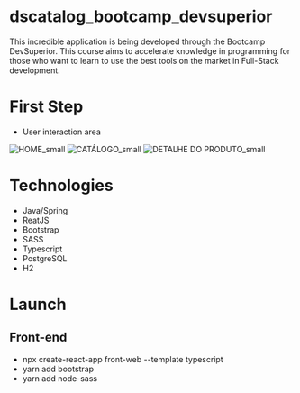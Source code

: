 # dscatalog_bootcamp_devsuperior

This incredible application is being developed through the Bootcamp DevSuperior. This course aims to accelerate knowledge in programming for those who want to learn to use the best tools on the market in Full-Stack development.

# First Step
- User interaction area

![HOME_small](https://user-images.githubusercontent.com/64974421/107076340-0fbc8580-67ca-11eb-91b3-9e452789f551.png) ![CATÁLOGO_small](https://user-images.githubusercontent.com/64974421/107076735-9cffda00-67ca-11eb-8aa8-a01ea2991878.png)
![DETALHE DO PRODUTO_small](https://user-images.githubusercontent.com/64974421/107076802-b4d75e00-67ca-11eb-8e25-33b205cf3c99.png)

# Technologies
- Java/Spring
- ReatJS
- Bootstrap
- SASS
- Typescript
- PostgreSQL
- H2

# Launch
## Front-end
- npx create-react-app front-web --template typescript
- yarn add bootstrap
- yarn add node-sass
